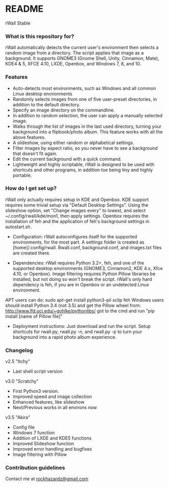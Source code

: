 # README #

rWall Stable

### What is this repository for? ###

rWall automatically detects the current user's environment then selects a random image from a directory.  The script applies that image as a background. It supports GNOME3 (Gnome Shell, Unity, Cinnamon, Mate), KDE4 & 5, XFCE 4.10, LXDE, Openbox, and Windows 7, 8, and 10.

### Features ###

* Auto-detects most environments, such as Windows and all common Linux desktop environments
* Randomly selects images from one of five user-preset directories, in addition to the default directory.
* Specify an image directory on the commandline.
* In addition to random selection, the user can apply a manually selected image.
* Walks through the list of images in the last used directory, turning your background into a flipbook/photo album.  This feature works with all the above features.
* A slideshow, using either random or alphabetical settings.
* Filter images by aspect ratio, so you never have to see a background that doesn't fit again.
* Edit the current background with a quick command.
* Lightweight and highly scriptable, rWall is designed to be used with shortcuts and other programs, in addition toe being tiny and highly portable.

### How do I get set up? ###

rWall only actually requires setup in KDE and Openbox. KDE support requires some trivial setup via "Default Desktop Settings". Using the slideshow option, set "Change images every" to lowest, and select ~/.config/rwall/kde/mon1, then apply settings.  Openbox requires the installation of feh and the application of feh's background settings in autostart.sh.

* Configuration:
rWall autoconfigures itself for the supported environments, for the most part.  A settings folder is created as [home]/.config/rwall.  Rwall.conf, background.conf, and images.txt files are created there.

* Dependencies:
rWall requires Python 3.2+, feh, and one of the supported desktop environments (GNOME3, Cinnamon2, KDE 4.x, Xfce 4.10, or Openbox).  Image filtering requires Python Pillow libraries be installed, but not doing so won't break the script.  rWall's only hard dependency is feh, if you are in Openbox or an undetected Linux environment.

APT users can do: sudo apt-get install python3-pil xclip feh
Windows users should install Python 3.4 (not 3.5) and get the Pillow wheel from:
http://www.lfd.uci.edu/~gohlke/pythonlibs/
got to the cmd and run "pip install [name of Pillow file]"

* Deployment instructions:
Just download and run the script.  Setup shortcuts for rwall.py, rwall.py -n, and rwall.py -p to turn your background into a rapid photo album experience.

### Changelog ###

v2.5 "Itchy"

* Last shell script version

v3.0 "Scratchy"

* First Python3 version.
* Improved speed and image collection
* Enhanced features, like slideshow
* Next/Previous works in all environs now

v3.5 "Akira"

* Config file
* Windows 7 function
* Addition of LXDE and KDE5 functions
* Improved Slideshow function
* Improved error handling and bugfixes
* Image filtering with Pillow

### Contribution guidelines ###

Contact me at rockhazardz@gmail.com
